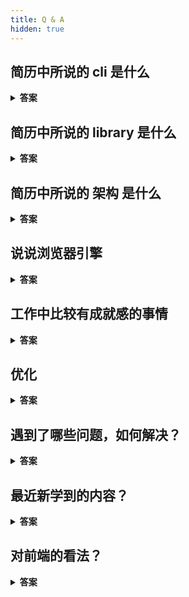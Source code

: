 ```yaml
---
title: Q & A
hidden: true
---
```


## 简历中所说的 cli 是什么

<details>
<summary><b>答案</b></summary>
<p>

一个主站系统包含了很多业务模板。在开发中，每个业务模块就单独创建一个工程，也是一个单独的 Repo，单独管理和发布部署。集成到主站的方式就是打包成指定格式的 js, css 及其它静态资源。我们把这样一个工程叫做接入域。

而这个 cli 就是用来创建和管理这些接入域工程的，包含的功能有像 vue-cli，create-react-app 类似的创建接入域工程，更新接入域中的 sdk ， 批量运行工程（根据mainfest.xml） 根据代码中的 url 生成文件等。 整体来说就是完成一些重复的工作

</p>
</details>

## 简历中所说的 library 是什么

<details>
<summary><b>答案</b></summary>
<p>

一个主站系统包含了很多业务模板。在开发中，每个业务模块就单独创建一个工程，也是一个单独的 Repo，单独管理和发布部署。集成到主站的方式就是打包成指定格式的 js, css 及其它静态资源。我们把这样一个工程叫做接入域。

每个接入域要正常集成到主站中，要额外的做一些修改，比如修改路由注册的方式，以及有一些可能公用的模块或组件，library 就是这样的一个sdk。它还提供了一些基础依赖，比如 vue 。

这个 sdk 是 umd 格式的，其中包含一个立即执行函数，一但被引用就被调用。 这个函数的功能包括 mock 登录，注册路由等等。

而对应的引用方式是可以直接在 script 标签中引用 或者通过 commonjs 的 requireJs (这里原本想用 Vite 打包成 esm 的，但是由于 vite 打的包不能接入qiankun， 虽然后面出了一个插件但是没有再研究 )， 它将被定义成一个全局变量，然后不管是 webpack 还是 vite 都有额外的配置或插件可以使得在代码中可以向其它依赖包一样正常使用其中的工具或组件

</p>
</details>

## 简历中所说的 架构 是什么

<details>
<summary><b>答案</b></summary>
<p>

就是前面所说的 sdk , cli, 以及对应的使用文档，我是采用的 VitePress 搭建的
类似element-plus, antd 的源码，也是采用的 monorepo 的模式

</p>
</details>

## 说说浏览器引擎

<details>
<summary><b>答案</b></summary>
<p>

现在大家所说的浏览器内核通常是渲染引擎也叫排版引擎、解释引擎

内核负责取得网页的内容（HTML、XML、图像等等）、整理讯息（例如加入 CSS 等），以及计算网页的显示方式，然后会输出至显示器或打印机。浏览器的内核的不同对于网页的语法解释会有不同，所以渲染的效果也不相同。所有网页浏览器、电子邮件客户端以及其它需要编辑、显示网络内容的应用程序都需要内核。JS 引擎则是解析 Javascript 语言，执行 javascript 语言来实现网页的动态效果

v8 是由 c++ 编写， 而 JaegerMonkey 是由 c/c++ 混合编写的。 v8 的性能比 JaegerMonkey出色，而且异步非阻塞IO的V8性能优势非常大。它们的 GC 都是分代式回收，v8 引擎还有 hidden。 另外它们的 jit 编译有所不同， v8 抛弃了字节码。


blink 是现在谷歌浏览器以及欧朋浏览器使用的渲染引擎，而 blink 是基于 Webkit 开发的。并且谷歌在之前也是使用的 Webkit 引擎，并且 Webkit 最开始是由 苹果开发的。

blink 目前的区别：

1. 跨进程的 iframe(out-of-process iframes)：为 iframes 内容创建单独的沙箱进程来渲染它们

2. 将 DOM 移入 JavaScript 中，这样 JavaScript 可以更快的访问 DOM
</p>
</details>

## 工作中比较有成就感的事情

<details>
<summary><b>答案</b></summary>
<p>

- 小程序（微信生态）
- 后端接口的缓存器（Redis实现）
- 参与后端接口优化（数据库层面）
- 升级 vue 版本，并制定相关规范， 搭建文档中心
- vite(create-vue) 还是 webpack(vue-cli) 打包 sdk
- 自定义 bpmn-js 的属性控制面板

</p>
</details>

## 优化

<details>
<summary><b>答案</b></summary>
<p>

有用户体验方面的优化：

- v-lazy指令
- script的refer async 属性
- gzip缓存，浏览器缓存等等
- 虚拟列表
- preload

有从编码规范带来的优化

- v8的快慢属性

也有提升开发效率的优化：

- 开发cli工具，给团队赋能
- 开发同步cookie插件，提升开发效率
- 打包速度等等，使用 HappyPack ParallelUglifyPlugin 等插件

</p>
</details>

## 遇到了哪些问题，如何解决？

<details>
<summary><b>答案</b></summary>
<p>

- NodeJS 环境中怎么获取某个npm包的最新版本？

  使用 fetch 查询 cdn 中的 packge.json 文件

- BPMN 自定义属性操作面板

  翻源码，用 react jsx， 模拟实现一个 plugin

- 开发 create-app 原本使用esm + esBuild 打包的架构，但是 esBuild 不能解析 `import.meta.url`

  还是改成了使用CommonJS

- cli 中判断 sdk 的版本实际只需要读取一个version文件就行，怎么避免把整个 repo clone 下来

  `git archive` 导出指定目录 zip 格式，然后解压

  ```javascript
  execute(`git archive -o ${tempZipSdkDir} --remote "${repo}" "${branch}" "${latestSdkPath}"`)
  await compressing.zip.uncompress(tempZipSdkDir, tempSdkDir)
  ```

</p>
</details>

## 最近新学到的内容？

<details>
<summary><b>答案</b></summary>
<p>

- scroll snap
- fast-glob
- Deno
- vmin
- 字符串的码点和码元
- WebContainer

</p>
</details>

## 对前端的看法？

<details>
<summary><b>答案</b></summary>
<p>

- deno 做 Python 的工作
- 浏览器自己实现虚拟 dom
- WebComponent 抹平框架间的差异
- 前端页面就那么多东西，总要做点其他的

</p>
</details>
